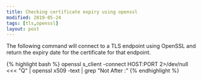 ```yaml
---
title: Checking certificate expiry using openssl
modified: 2019-05-24
tags: [tls,openssl]
layout: post
---
```


The following command will connect to a TLS endpoint using OpenSSL and return the expiry date for the certificate for that endpoint.

{% highlight bash %}
openssl s_client -connect HOST:PORT 2>/dev/null <<< "Q" | openssl x509 -text | grep "Not After :"
{% endhighlight %}
